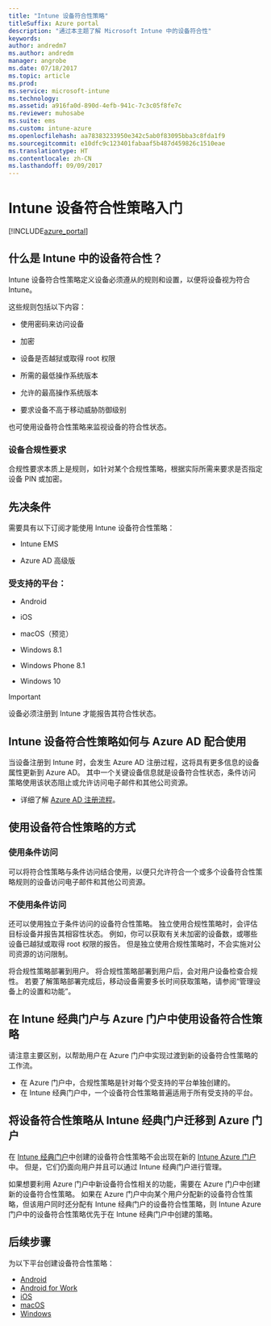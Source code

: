 ```yaml
---
title: "Intune 设备符合性策略"
titleSuffix: Azure portal
description: "通过本主题了解 Microsoft Intune 中的设备符合性"
keywords: 
author: andredm7
ms.author: andredm
manager: angrobe
ms.date: 07/18/2017
ms.topic: article
ms.prod: 
ms.service: microsoft-intune
ms.technology: 
ms.assetid: a916fa0d-890d-4efb-941c-7c3c05f8fe7c
ms.reviewer: muhosabe
ms.suite: ems
ms.custom: intune-azure
ms.openlocfilehash: aa78383233950e342c5ab0f83095bba3c8fda1f9
ms.sourcegitcommit: e10dfc9c123401fabaaf5b487d459826c1510eae
ms.translationtype: HT
ms.contentlocale: zh-CN
ms.lasthandoff: 09/09/2017
---
```

# <a name="get-started-with-intune-device-compliance-policies"></a>Intune 设备符合性策略入门

[!INCLUDE[azure_portal](./includes/azure_portal.md)]

## <a name="what-is-device-compliance-in-intune"></a>什么是 Intune 中的设备符合性？

Intune 设备符合性策略定义设备必须遵从的规则和设置，以便将设备视为符合 Intune。

这些规则包括以下内容：

- 使用密码来访问设备

- 加密

- 设备是否越狱或取得 root 权限

- 所需的最低操作系统版本

- 允许的最高操作系统版本

- 要求设备不高于移动威胁防御级别

也可使用设备符合性策略来监视设备的符合性状态。

### <a name="device-compliance-requirements"></a>设备合规性要求

合规性要求本质上是规则，如针对某个合规性策略，根据实际所需来要求是否指定设备 PIN 或加密。

<!---### Actions for noncompliance

You can specify what needs to happen when a device is determined as noncompliant. This can be a sequence of actions during a specific time.
When you specify these actions, Intune will automatically initiate them in the sequence you specify. See the following example of a sequence of
actions for a device that continues to be in the noncompliant status for
a week:

-   When the device is first determined to be non-compliant, an email with noncompliant notification is sent to the user.

-   3 days after initial noncompliance state, a follow up reminder is sent to the user.

-   5 days after initial noncompliance state, a final reminder with a notification that access to company resources will be blocked on the device in 2 days if the compliance issues are not remediated is sent to the user.

-   7 days after initial noncompliance state, access to company resources is blocked. This requires that you have conditional access policy that specifies that access from noncompliant devices should    be blocked for services such as Exchange and SharePoint.

### Grace Period

This is the time between when a device is first determined as
noncompliant to when access to company resources on that device is blocked. This time allows for time that the user has to resolve
compliance issues on the device. You can also use this time to create your action sequences to send notifications to the user before their access is blocked.

Remember that you need to implement conditional access policies in addition to compliance policies in order for access to company resources to be blocked.--->

##  <a name="pre-requisites"></a>先决条件

需要具有以下订阅才能使用 Intune 设备符合性策略：

- Intune EMS

- Azure AD 高级版

###  <a name="supported-platforms"></a>受支持的平台：

-   Android

-   iOS

-   macOS（预览）

-   Windows 8.1

-   Windows Phone 8.1

-   Windows 10

> [!IMPORTANT]
> 设备必须注册到 Intune 才能报告其符合性状态。

## <a name="how-intune-device-compliance-policies-work-with-azure-ad"></a>Intune 设备符合性策略如何与 Azure AD 配合使用

当设备注册到 Intune 时，会发生 Azure AD 注册过程，这将具有更多信息的设备属性更新到 Azure AD。 其中一个关键设备信息就是设备符合性状态，条件访问策略使用该状态阻止或允许访问电子邮件和其他公司资源。

- 详细了解 [Azure AD 注册流程](https://docs.microsoft.com/azure/active-directory/active-directory-device-registration-overview)。

##  <a name="ways-to-use-device-compliance-policies"></a>使用设备符合性策略的方式

### <a name="with-conditional-access"></a>使用条件访问
可以将符合性策略与条件访问结合使用，以便只允许符合一个或多个设备符合性策略规则的设备访问电子邮件和其他公司资源。

### <a name="without-conditional-access"></a>不使用条件访问
还可以使用独立于条件访问的设备符合性策略。 独立使用合规性策略时，会评估目标设备并报告其相容性状态。 例如，你可以获取有关未加密的设备数，或哪些设备已越狱或取得 root 权限的报告。 但是独立使用合规性策略时，不会实施对公司资源的访问限制。

将合规性策略部署到用户。 将合规性策略部署到用户后，会对用户设备检查合规性。 若要了解策略部署完成后，移动设备需要多长时间获取策略，请参阅“管理设备上的设置和功能”。

##  <a name="using-device-compliance-policies-in-the-intune-classic-portal-vs-azure-portal"></a>在 Intune 经典门户与 Azure 门户中使用设备符合性策略

请注意主要区别，以帮助用户在 Azure 门户中实现过渡到新的设备符合性策略的工作流。

- 在 Azure 门户中，合规性策略是针对每个受支持的平台单独创建的。
- 在 Intune 经典门户中，一个设备符合性策略普遍适用于所有受支持的平台。

<!--- -   In the Azure portal, you have the ability to specify actions and notifications that are intiated when a device is determined to be noncompliant. This ability does not exist in the Intune admin console.

-   In the Azure portal, you can set a grace period to allow time for the end-user to get their device back to compliance status before they completely lose the ability to get company data on their device. This is not available in the Intune admin console.--->

##  <a name="migrate-device-compliance-policies-from-the-intune-classic-portal-to-the-azure-portal"></a>将设备符合性策略从 Intune 经典门户迁移到 Azure 门户

在 [Intune 经典门户](https://manage.microsoft.com)中创建的设备符合性策略不会出现在新的 [Intune Azure 门户](https://portal.azure.com)中。 但是，它们仍面向用户并且可以通过 Intune 经典门户进行管理。

如果想要利用 Azure 门户中新设备符合性相关的功能，需要在 Azure 门户中创建新的设备符合性策略。 如果在 Azure 门户中向某个用户分配新的设备符合性策略，但该用户同时还分配有 Intune 经典门户的设备符合性策略，则 Intune Azure 门户中的设备符合性策略优先于在 Intune 经典门户中创建的策略。

##  <a name="next-steps"></a>后续步骤

为以下平台创建设备符合性策略：

- [Android](compliance-policy-create-android.md)
- [Android for Work](compliance-policy-create-android-for-work.md)
- [iOS](compliance-policy-create-ios.md)
- [macOS](compliance-policy-create-mac-os.md)
- [Windows](compliance-policy-create-windows.md)
